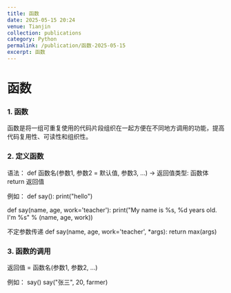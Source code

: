 ```yaml
---
title: 函数
date: 2025-05-15 20:24
venue: Tianjin
collection: publications
category: Python
permalink: /publication/函数-2025-05-15
excerpt: 函数
---
```

# 函数

### 1. 函数
函数是将一组可重复使用的代码片段组织在一起方便在不同地方调用的功能，提高代码复用性、可读性和组织性。

### 2. 定义函数
语法：
def 函数名(参数1, 参数2 = 默认值, 参数3, ...) -> 返回值类型:
    函数体
    return 返回值

例如：
def say():
    print("hello")

def say(name, age, work='teacher'):
    print("My name is %s, %d years old. I'm %s" % (name, age, work))

不定参数传递
def say(name, age, work='teacher', *args):
    return max(args)

### 3. 函数的调用
返回值 = 函数名(参数1, 参数2, ...)

例如：
say()
say("张三", 20, farmer)